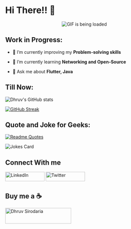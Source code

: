# Hi There!! :wave:
<p align="center">
  <img src="https://github.com/arth2002/arth2002/blob/main/gif/ezgif.com-gif-maker.gif" alt="GIF is being loaded">
</p>


## Work in Progress:
- 🔭 I’m currently improving my **Problem-solving skills**

- 🌱 I’m currently learning **Networking and Open-Source**

- 💬 Ask me about **Flutter, Java**

## Till Now:
![Dhruv's GitHub stats](https://github-readme-stats.vercel.app/api?username=dhruv-js&show_icons=true&theme=radical&hide_border=true)

[![GitHub Streak](https://github-readme-streak-stats.herokuapp.com?user=dhruv-js&theme=vue-dark&hide_border=true)](https://git.io/streak-stats)

## Quote and Joke for Geeks:

[![Readme Quotes](https://quotes-github-readme.vercel.app/api?type=horizontal&theme=dark)](https://github.com/piyushsuthar/github-readme-quotes)


![Jokes Card](https://readme-jokes.vercel.app/api?hideBorder&theme=blueberry)


## Connect With me
<p>
  <a href="https://www.linkedin.com/in/dhruv-sirodaria-4279731a1/" target="_blank"><img alt="LinkedIn" src="https://img.shields.io/badge/linkedin-%230077B5.svg?style=for-the-badge&logo=linkedin&logoColor=white" width=125 height=30></a>
  <a href="https://twitter.com/dhruv_sirodaria" target="_blank"><img alt="Twitter" src="https://img.shields.io/badge/Twitter-%231DA1F2.svg?style=for-the-badge&logo=Twitter&logoColor=white" width=125 height=30></a>
</p>

## Buy me a :coffee:
<p><a href="https://www.buymeacoffee.com/dhruvjs"> <img align="left" src="https://blogger.googleusercontent.com/img/a/AVvXsEi8lSrVEG5NztkVJbR1QuedM9Nc54NVr5lHY0c8fU2s7J5T7aMheiwt-geXOJOZT1mKnrafbfpXmXWXj6Vjd4PhY8DDW8teSkOAYD2PI0eTEk20y6YvZ5IS5Z9nYkhBr2ohd1BTdwpKSPsloXHZjudUjykoF6DkBDG3BoJQPIivCwN-q62Z9H7SSR9R" height="50" width="210" alt="Dhruv Sirodaria" /></a></p>


